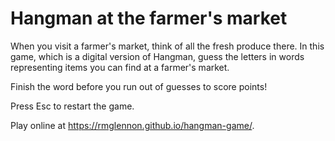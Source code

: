 # Hangman at the farmer's market

When you visit a farmer's market, think of all the fresh produce there. In this game, which is a digital version of Hangman, guess the letters in words representing items you can find at a farmer's market. 

Finish the word before you run out of guesses to score points!

Press Esc to restart the game.

Play online at https://rmglennon.github.io/hangman-game/.